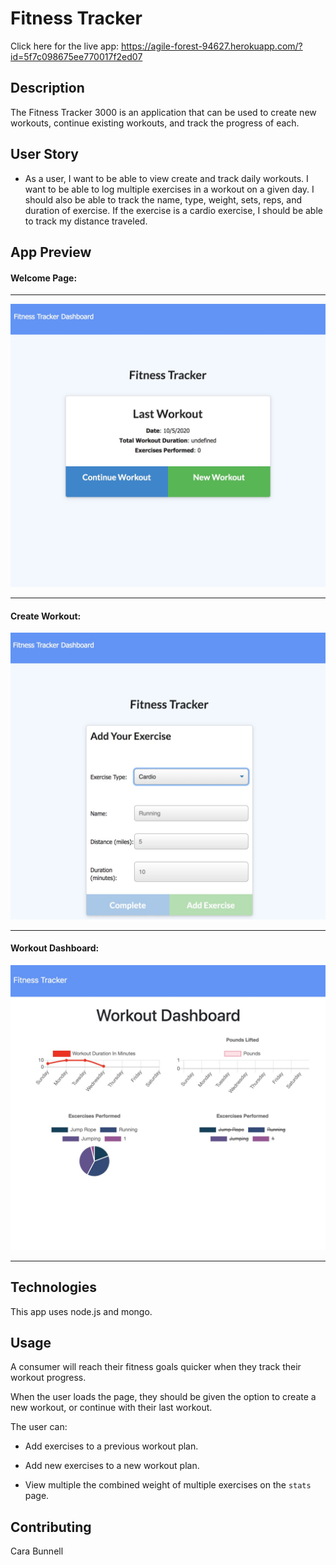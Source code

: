 # Fitness Tracker

Click here for the live app: https://agile-forest-94627.herokuapp.com/?id=5f7c098675ee770017f2ed07

## Description

The Fitness Tracker 3000 is an application that can be used to create new workouts, continue existing workouts, and track the progress of each.

## User Story

* As a user, I want to be able to view create and track daily workouts. I want to be able to log multiple exercises in a workout on a given day. I should also be able to track the name, type, weight, sets, reps, and duration of exercise. If the exercise is a cardio exercise, I should be able to track my distance traveled.

## App Preview

#### Welcome Page:
_________________
![Screenshot](/public/images/home.jpg "Home page")
___________________
#### Create Workout: 
![Screenshot](/public/images/oldworkout.jpg "Enter Page")
_____________________
#### Workout Dashboard:
![Screenshot](/public/images/dashboard.jpg "Dashboard")
_______________________

## Technologies

This app uses node.js and mongo.

## Usage

A consumer will reach their fitness goals quicker when they track their workout progress.

When the user loads the page, they should be given the option to create a new workout, or continue with their last workout.

The user can:

  * Add exercises to a previous workout plan.

  * Add new exercises to a new workout plan.

  * View multiple the combined weight of multiple exercises on the `stats` page.

## Contributing

Cara Bunnell
